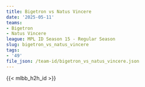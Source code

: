 ```yaml
---
title: Bigetron vs Natus Vincere
date: '2025-05-11'
teams:
- Bigetron
- Natus Vincere
league: MPL ID Season 15 - Regular Season
slug: bigetron_vs_natus_vincere
tags:
- '49'
file_json: /team-id/bigetron_vs_natus_vincere.json
---
```


{{< mlbb_h2h_id >}}
